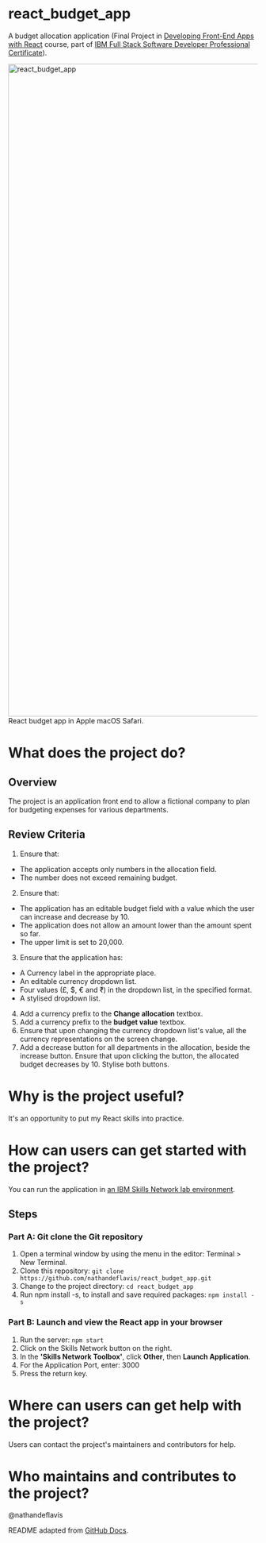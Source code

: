 # react_budget_app
A budget allocation application (Final Project in [Developing Front-End Apps with React](https://www.coursera.org/learn/developing-frontend-apps-with-react) course, part of [IBM Full Stack Software Developer Professional Certificate](https://www.coursera.org/professional-certificates/ibm-full-stack-cloud-developer)).

<img width="1315" alt="react_budget_app" src="https://github.com/user-attachments/assets/a59c7a8b-f941-4056-b503-01a99a69c6f9" />
React budget app in Apple macOS Safari.

# What does the project do?
## Overview
The project is an application front end to allow a fictional company to plan for budgeting expenses for various departments.

## Review Criteria
1. Ensure that:
- The application accepts only numbers in the allocation field.
- The number does not exceed remaining budget.
2. Ensure that:
- The application has an editable budget field with a value which the user can increase and decrease by 10.
- The application does not allow an amount lower than the amount spent so far.
- The upper limit is set to 20,000.
3. Ensure that the application has:
- A Currency label in the appropriate place.
- An editable currency dropdown list.
- Four values (£, $, € and ₹) in the dropdown list, in the specified format.
- A stylised dropdown list.
4. Add a currency prefix to the **Change allocation** textbox.
5. Add a currency prefix to the **budget value** textbox.
6. Ensure that upon changing the currency dropdown list's value, all the currency representations on the screen change.
7. Add a decrease button for all departments in the allocation, beside the increase button. Ensure that upon clicking the button, the allocated budget decreases by 10. Stylise both buttons.

# Why is the project useful?
It's an opportunity to put my React skills into practice.

# How can users can get started with the project?
You can run the application in [an IBM Skills Network lab environment](https://skills.network).

## Steps
### Part A: Git clone the Git repository
1. Open a terminal window by using the menu in the editor: Terminal > New Terminal.
2. Clone this repository: `git clone https://github.com/nathandeflavis/react_budget_app.git`
3. Change to the project directory: `cd react_budget_app`
4. Run npm install -s, to install and save required packages: `npm install -s`

### Part B: Launch and view the React app in your browser
1. Run the server: `npm start`
2. Click on the Skills Network button on the right.
3. In the **'Skills Network Toolbox'**, click **Other**, then **Launch Application**.
4. For the Application Port, enter: 3000
5. Press the return key.

# Where can users can get help with the project?
Users can contact the project's maintainers and contributors for help.

# Who maintains and contributes to the project?
@nathandeflavis

README adapted from [GitHub Docs](https://docs.github.com/en/repositories/managing-your-repositorys-settings-and-features/customizing-your-repository/about-readmes).
